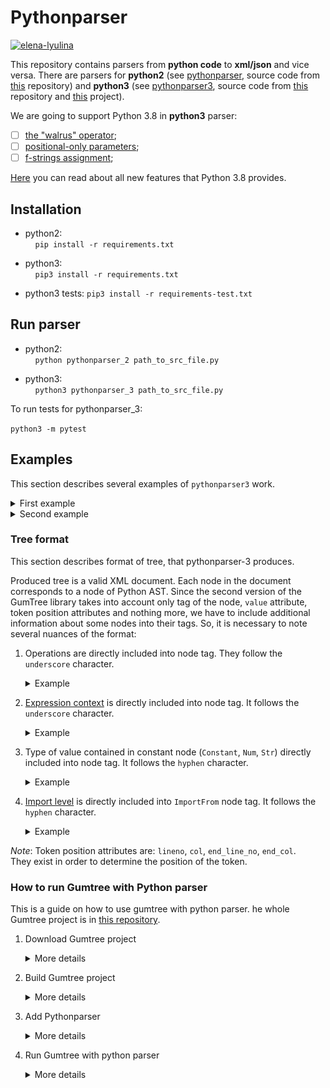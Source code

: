 # Pythonparser

[![elena-lyulina](https://circleci.com/gh/elena-lyulina/pythonparser/tree/master.svg?style=shield)](https://app.circleci.com/pipelines/github/elena-lyulina/pythonparser?branch=master)

This repository contains parsers from **python code** to **xml/json** and vice versa.
There are parsers for **python2** (see [pythonparser](src/main/python/pythonparser-2.py), source code from [this](https://github.com/GumTreeDiff/pythonparser) repository) and **python3** (see [pythonparser3](src/main/python/pythonparser-3.py), source code from [this](https://github.com/Varal7/pythonparser) repository  and [this](https://eth-sri.github.io/py150) project). 

We are going to support Python 3.8 in **python3** parser:
- [ ] [the "walrus" operator](https://docs.python.org/3/whatsnew/3.8.html#assignment-expressions);
- [ ] [positional-only parameters](https://docs.python.org/3/whatsnew/3.8.html#positional-only-parameters);
- [ ] [f-strings assignment](https://docs.python.org/3/whatsnew/3.8.html#f-strings-support-for-self-documenting-expressions-and-debugging);

[Here](https://docs.python.org/3/whatsnew/3.8.html) you can read about all new features that Python 3.8 provides.


## Installation
- python2:  
    `pip install -r requirements.txt`
  
- python3:  
    `pip3 install -r requirements.txt`  
- python3 tests:
    `pip3 install -r requirements-test.txt` 

## Run parser
- python2:  
    `python pythonparser_2 path_to_src_file.py`
  
- python3:  
    `python3 pythonparser_3 path_to_src_file.py`

To run tests for pythonparser_3:

`python3 -m pytest`


## Examples

This section describes several examples of `pythonparser3` work.

<details><summary>First example</summary>

<p>

``` python
a = 5
b = 16.5
print(a + b)
```

</p>

<p>

``` xml
<Module lineno="1" col="0" end_line_no="3" end_col="12">
	<Assign lineno="1" col="0" end_line_no="1" end_col="5">
		<Name_Store value="a" lineno="1" col="0" end_line_no="1" end_col="1">
		</Name_Store>
		<Constant-int value="5" lineno="1" col="4" end_line_no="1" end_col="5">
		</Constant-int>
	</Assign>
	<Assign lineno="2" col="0" end_line_no="2" end_col="8">
		<Name_Store value="b" lineno="2" col="0" end_line_no="2" end_col="1">
		</Name_Store>
		<Constant-float value="16.5" lineno="2" col="4" end_line_no="2" end_col="8">
		</Constant-float>
	</Assign>
	<Expr lineno="3" col="0" end_line_no="3" end_col="12">
		<Call lineno="3" col="0" end_line_no="3" end_col="12">
			<Name_Load value="print" lineno="3" col="0" end_line_no="3" end_col="5">
			</Name_Load>
			<BinOp_Add lineno="3" col="6" end_line_no="3" end_col="11">
				<Name_Load value="a" lineno="3" col="6" end_line_no="3" end_col="7">
				</Name_Load>
				<Name_Load value="b" lineno="3" col="10" end_line_no="3" end_col="11">
				</Name_Load>
			</BinOp_Add>
		</Call>
	</Expr>
</Module>
```

</p>

</details>

<details><summary>Second example</summary>

<p>

``` python
# Test example

from ast import NodeVisitor


class Example(NodeVisitor):
    def generic_visit(self, node):
        print(type(node).__name__)
        NodeVisitor.generic_visit(self, node)
```

</p>

<p>

``` xml
<Module lineno="1" col="0" end_line_no="9" end_col="45">
	<ImportFrom-0 value="ast" lineno="3" col="0" end_line_no="3" end_col="27">
		<alias value="NodeVisitor" lineno="3" col="0" end_line_no="3" end_col="4">
		</alias>
	</ImportFrom-0>
	<ClassDef value="Example" lineno="6" col="0" end_line_no="9" end_col="45">
		<bases lineno="6" col="0" end_line_no="9" end_col="45">
			<Name_Load value="NodeVisitor" lineno="6" col="14" end_line_no="6" end_col="25">
			</Name_Load>
		</bases>
		<keywords lineno="6" col="0" end_line_no="9" end_col="45">
		</keywords>
		<body lineno="6" col="0" end_line_no="9" end_col="45">
			<FunctionDef value="generic_visit" lineno="7" col="4" end_line_no="9" end_col="45">
				<arguments lineno="7" col="22" end_line_no="7" end_col="32">
					<posonlyargs lineno="7" col="22" end_line_no="7" end_col="32">
					</posonlyargs>
					<args lineno="7" col="22" end_line_no="7" end_col="32">
						<arg value="self" lineno="7" col="22" end_line_no="7" end_col="26">
						</arg>
						<arg value="node" lineno="7" col="28" end_line_no="7" end_col="32">
						</arg>
					</args>
					<kwonlyargs lineno="7" col="22" end_line_no="7" end_col="32">
					</kwonlyargs>
					<kw_defaults lineno="7" col="22" end_line_no="7" end_col="32">
					</kw_defaults>
					<defaults lineno="7" col="22" end_line_no="7" end_col="32">
					</defaults>
				</arguments>
				<body lineno="7" col="4" end_line_no="9" end_col="45">
					<Expr lineno="8" col="8" end_line_no="8" end_col="34">
						<Call lineno="8" col="8" end_line_no="8" end_col="34">
							<Name_Load value="print" lineno="8" col="8" end_line_no="8" end_col="13">
							</Name_Load>
							<Attribute_Load lineno="8" col="14" end_line_no="8" end_col="33">
								<Call lineno="8" col="14" end_line_no="8" end_col="24">
									<Name_Load value="type" lineno="8" col="14" end_line_no="8" end_col="18">
									</Name_Load>
									<Name_Load value="node" lineno="8" col="19" end_line_no="8" end_col="23">
									</Name_Load>
								</Call>
								<attr value="__name__" lineno="8" col="14" end_line_no="8" end_col="33">
								</attr>
							</Attribute_Load>
						</Call>
					</Expr>
					<Expr lineno="9" col="8" end_line_no="9" end_col="45">
						<Call lineno="9" col="8" end_line_no="9" end_col="45">
							<Attribute_Load lineno="9" col="8" end_line_no="9" end_col="33">
								<Name_Load value="NodeVisitor" lineno="9" col="8" end_line_no="9" end_col="19">
								</Name_Load>
								<attr value="generic_visit" lineno="9" col="8" end_line_no="9" end_col="33">
								</attr>
							</Attribute_Load>
							<Name_Load value="self" lineno="9" col="34" end_line_no="9" end_col="38">
							</Name_Load>
							<Name_Load value="node" lineno="9" col="40" end_line_no="9" end_col="44">
							</Name_Load>
						</Call>
					</Expr>
				</body>
				<decorator_list lineno="7" col="4" end_line_no="9" end_col="45">
				</decorator_list>
			</FunctionDef>
		</body>
		<decorator_list lineno="6" col="0" end_line_no="9" end_col="45">
		</decorator_list>
	</ClassDef>
</Module>
```

</p>

</details>

### Tree format

This section describes format of tree, that pythonparser-3 produces.  

Produced tree is a valid XML document. Each node in the document corresponds to a node
of Python AST.
Since the second version of the GumTree library takes into account only tag of the node, 
`value` attribute, token position attributes and nothing more, we have to include 
additional information about some nodes into their tags.
So, it is necessary to note several nuances of the format:  
1. Operations are directly included into node tag. They follow the `underscore` character.

    <details><summary>Example</summary>

    Node with `BinOp_Add` tag is `BinOp` (binary operation) node
    and operation of that node is addition.

    </details>
2. [Expression context](https://greentreesnakes.readthedocs.io/en/latest/nodes.html#Load) 
is directly included into node tag. It follows the `underscore` character.
 
    <details><summary>Example</summary>
    
    <p>

    Node with `Name_Load` tag is `Name` node
    and the context of that `Name` is `Load`, which means that we "load" or "read" the
    content holden by `Name` node
    
    </p>
    
    </details>
3. Type of value contained in constant node (`Constant`, `Num`, `Str`) directly included into node tag.
   It follows the `hyphen` character. 
 
   <details><summary>Example</summary>
	
   <p>

   Node with `Constant-float` tag is `Constant` node
   and the value contained in it has the `float` type.
   
   </p>
    
   </details>

4. [Import level](https://greentreesnakes.readthedocs.io/en/latest/nodes.html#ImportFrom) is directly included 
into `ImportFrom` node tag. It follows the `hyphen` character. 
   <details><summary>Example</summary>
	
   <p>

   Node with `ImportFrom-3` tag is `ImportFrom` node
   and import level is 3.
   
   </p>
    
   </details>
  
*Note*: Token position attributes are: `lineno`, `col`, `end_line_no`, `end_col`.  
 They exist in order to determine the position of the token.

### How to run Gumtree with Python parser

This is a guide on how to use gumtree with python parser.
he whole Gumtree project is in [this repository](https://github.com/GumTreeDiff/gumtree).

1. Download Gumtree project

   <details><summary>More details</summary>
	
   <p>

   The stable version of this project is located [here](https://github.com/GumTreeDiff/gumtree/releases/tag/v2.1.2). 
   It is `v2.1.2` version, you should download source code. Do not 
   clone the repository, because it will give you an unstable version.
   
   </p>
    
   </details>
   
2. Build Gumtree project

   <details><summary>More details</summary>
	
   <p>

   After you downloaded and extracted the archive, open it as a new IDEA project. While you are in the root, 
   open the IDEA terminal (console), and build this project by 
   running `./gradlew build -x test` for UNIX systems and `gradlew.bat build -x test` on Windows 
   (it can have some troubles with Windows, see an issue [here](https://github.com/GumTreeDiff/gumtree/issues/72)).
   
   </p>
   
   <p>

   To check if this step is done - in the `/dist` directory new folder `build` should appear. 
   To get the runnable bash-script you should extract the archive `gumtree-2.1.2.zip` in the 
   `build/distributions/`. Do it manually and put all the files in the same directory. 
   Create two files, you want to compare as a test. Your final view should be like this:
   
   </p>
   
   <p>
   
   <img src="./readme-img/gumtree-structure.png" width="300">
   
   </p>
   
   <p>
   
   Now you can check if this bash script works: 
   run `./gumtree` command in the terminal with no parameters. If you receive the same message everything is fine so far.
   
   </p>
   
   <p>
   
   <img src="./readme-img/gumtree-message.png" width="600">
   
   </p>
    
   </details>
   
3. Add Pythonparser

   <details><summary>More details</summary>
   
   <p>
   
   Originally pythonparser came from [this](https://github.com/GumTreeDiff/pythonparser) repository. 
   But it was modified by us and now you can take it in the current repository.
   
   </p>
   
   <p>
   
   - Firstly, download `requirements.txt` from the repository [here](./requirements.txt) and put it in the root of your 
   _gumtree project_. Install all requirements by running `pip3 install -r requirements.txt` in the IDEA terminal.
   
   </p>
   
   <p>
   
   - Secondly, take the [pythonparser_3.py](./src/main/python/pythonparser/pythonparser_3.py) 
   and place it into the `/tmp` directory on your laptop. Rename file into `"pythonparser"`. 
   Without any extinctions like `".py"`. The type of this file should be "Python 3 script (text/x-python3)" 
   and exactly like this. If it is different check the header of the file. First line should be `"#!/usr/bin/env python3"`. 
   Make this file executable, by running `chmod +x /pathToYourFile/pythonparser`.
   
   </p>
   
   <p>
   
   - Now, add the `/tmp` directory to the `gumtree project PATH`. If you want to do it temporarily (before reboot) 
   then in the gumtree project in `/dist/build/distributions/gumtree-2.1.2/bin` directory open terminal and 
   insert: `export PATH=$PATH:/tmp`. This command temporary (before reboot) adds `/tmp` to the list of directories, 
   where your project will check for the parser file. You can check if it is added to the PATH, by using echo `$PATH`. 
   
   </p>
   
   </details>
   
4. Run Gumtree with python parser

   <details><summary>More details</summary>
   
   <p>
   
   Now everything is done and you can run your project, using `./gumtree diff file1.py file2.py`.
   
   </p>
   
   </details>
